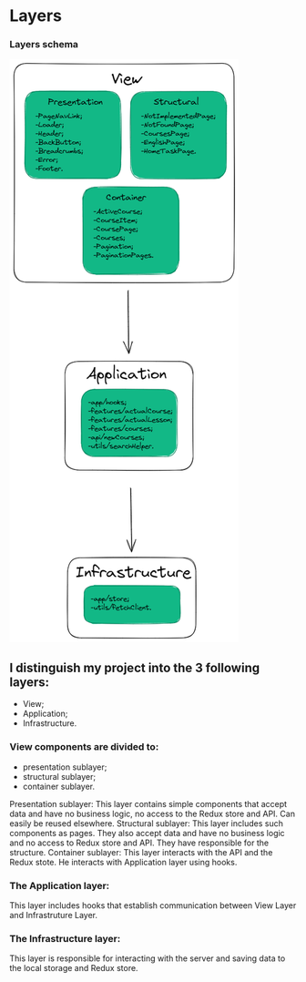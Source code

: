 # Layers
### Layers schema

<img src='./public/img/LayersSchema.png' title="LayersSchema" alt="LayersSchema" />

## I distinguish my project into the 3 following layers:
- View;
- Application;
- Infrastructure.

### View components are divided to:

- presentation sublayer;
- structural sublayer;
- container sublayer.

Presentation sublayer: This layer contains simple components that accept data and have no business logic, no access to the Redux store and API. Can easily be reused elsewhere.
Structural sublayer: This layer includes such components as pages. They also accept data and have no business logic and no access to Redux store and API. They have responsible for the structure.
Container sublayer: This layer interacts with the API and the Redux stote. He interacts with Application layer using hooks.

### The Application layer:

This layer includes hooks that establish communication between View Layer and Infrastruture Layer.

### The Infrastructure layer:

This layer is responsible for interacting with the server and saving data to the local storage and Redux store.
